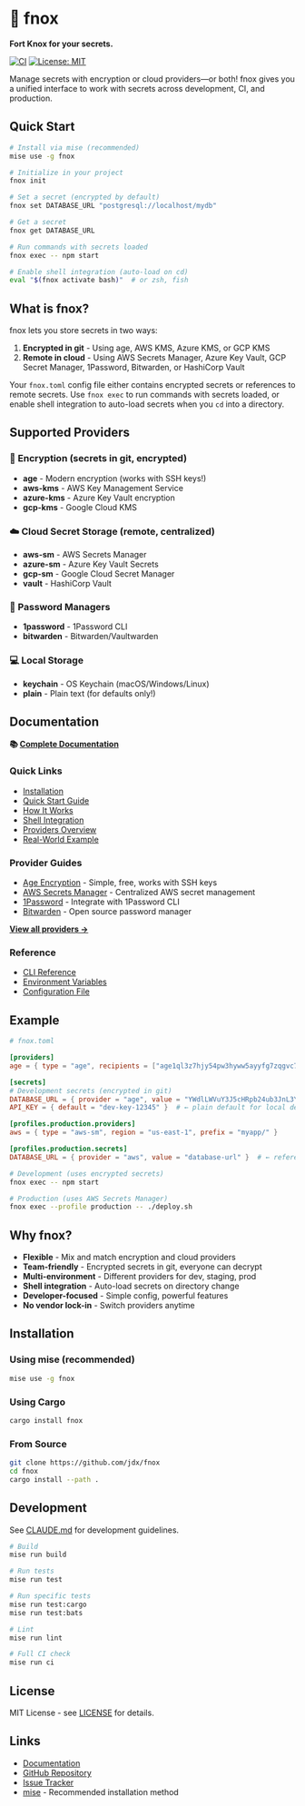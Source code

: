 # 🔐 fnox

**Fort Knox for your secrets.**

[![CI](https://github.com/jdx/fnox/actions/workflows/ci.yml/badge.svg)](https://github.com/jdx/fnox/actions/workflows/ci.yml)
[![License: MIT](https://img.shields.io/badge/License-MIT-yellow.svg)](https://opensource.org/licenses/MIT)

Manage secrets with encryption or cloud providers—or both! fnox gives you a unified interface to work with secrets across development, CI, and production.

## Quick Start

```bash
# Install via mise (recommended)
mise use -g fnox

# Initialize in your project
fnox init

# Set a secret (encrypted by default)
fnox set DATABASE_URL "postgresql://localhost/mydb"

# Get a secret
fnox get DATABASE_URL

# Run commands with secrets loaded
fnox exec -- npm start

# Enable shell integration (auto-load on cd)
eval "$(fnox activate bash)"  # or zsh, fish
```

## What is fnox?

fnox lets you store secrets in two ways:

1. **Encrypted in git** - Using age, AWS KMS, Azure KMS, or GCP KMS
2. **Remote in cloud** - Using AWS Secrets Manager, Azure Key Vault, GCP Secret Manager, 1Password, Bitwarden, or HashiCorp Vault

Your `fnox.toml` config file either contains encrypted secrets or references to remote secrets. Use `fnox exec` to run commands with secrets loaded, or enable shell integration to auto-load secrets when you `cd` into a directory.

## Supported Providers

### 🔐 Encryption (secrets in git, encrypted)

- **age** - Modern encryption (works with SSH keys!)
- **aws-kms** - AWS Key Management Service
- **azure-kms** - Azure Key Vault encryption
- **gcp-kms** - Google Cloud KMS

### ☁️ Cloud Secret Storage (remote, centralized)

- **aws-sm** - AWS Secrets Manager
- **azure-sm** - Azure Key Vault Secrets
- **gcp-sm** - Google Cloud Secret Manager
- **vault** - HashiCorp Vault

### 🔑 Password Managers

- **1password** - 1Password CLI
- **bitwarden** - Bitwarden/Vaultwarden

### 💻 Local Storage

- **keychain** - OS Keychain (macOS/Windows/Linux)
- **plain** - Plain text (for defaults only!)

## Documentation

**📚 [Complete Documentation](https://fnox.jdx.dev/)**

### Quick Links

- [Installation](https://fnox.jdx.dev/guide/installation)
- [Quick Start Guide](https://fnox.jdx.dev/guide/quick-start)
- [How It Works](https://fnox.jdx.dev/guide/how-it-works)
- [Shell Integration](https://fnox.jdx.dev/guide/shell-integration)
- [Providers Overview](https://fnox.jdx.dev/providers/overview)
- [Real-World Example](https://fnox.jdx.dev/guide/real-world-example)

### Provider Guides

- [Age Encryption](https://fnox.jdx.dev/providers/age) - Simple, free, works with SSH keys
- [AWS Secrets Manager](https://fnox.jdx.dev/providers/aws-sm) - Centralized AWS secret management
- [1Password](https://fnox.jdx.dev/providers/1password) - Integrate with 1Password CLI
- [Bitwarden](https://fnox.jdx.dev/providers/bitwarden) - Open source password manager

[**View all providers →**](https://fnox.jdx.dev/providers/overview)

### Reference

- [CLI Reference](https://fnox.jdx.dev/cli/)
- [Environment Variables](https://fnox.jdx.dev/reference/environment)
- [Configuration File](https://fnox.jdx.dev/reference/configuration)

## Example

```toml
# fnox.toml

[providers]
age = { type = "age", recipients = ["age1ql3z7hjy54pw3hyww5ayyfg7zqgvc7w3j2elw8zmrj2kg5sfn9aqmcac8p"] }

[secrets]
# Development secrets (encrypted in git)
DATABASE_URL = { provider = "age", value = "YWdlLWVuY3J5cHRpb24ub3JnL3YxCi0+IHNjcnlwdC..." }  # ← encrypted, safe to commit
API_KEY = { default = "dev-key-12345" }  # ← plain default for local dev

[profiles.production.providers]
aws = { type = "aws-sm", region = "us-east-1", prefix = "myapp/" }

[profiles.production.secrets]
DATABASE_URL = { provider = "aws", value = "database-url" }  # ← reference to AWS secret
```

```bash
# Development (uses encrypted secrets)
fnox exec -- npm start

# Production (uses AWS Secrets Manager)
fnox exec --profile production -- ./deploy.sh
```

## Why fnox?

- **Flexible** - Mix and match encryption and cloud providers
- **Team-friendly** - Encrypted secrets in git, everyone can decrypt
- **Multi-environment** - Different providers for dev, staging, prod
- **Shell integration** - Auto-load secrets on directory change
- **Developer-focused** - Simple config, powerful features
- **No vendor lock-in** - Switch providers anytime

## Installation

### Using mise (recommended)

```bash
mise use -g fnox
```

### Using Cargo

```bash
cargo install fnox
```

### From Source

```bash
git clone https://github.com/jdx/fnox
cd fnox
cargo install --path .
```

## Development

See [CLAUDE.md](./CLAUDE.md) for development guidelines.

```bash
# Build
mise run build

# Run tests
mise run test

# Run specific tests
mise run test:cargo
mise run test:bats

# Lint
mise run lint

# Full CI check
mise run ci
```

## License

MIT License - see [LICENSE](LICENSE) for details.

## Links

- [Documentation](https://fnox.jdx.dev/)
- [GitHub Repository](https://github.com/jdx/fnox)
- [Issue Tracker](https://github.com/jdx/fnox/issues)
- [mise](https://mise.jdx.dev) - Recommended installation method
